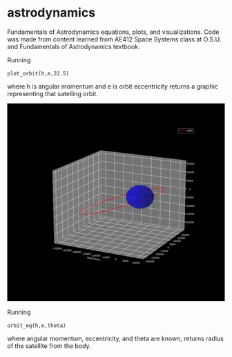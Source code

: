 # astrodynamics
Fundamentals of Astrodynamics equations, plots, and visualizations. Code was made from content learned from AE412 Space Systems class at O.S.U. and Fundamentals of Astrodynamics textbook.

Running 
```
plot_orbit(h,e,22.5)
```
where h is angular momentum and e is orbit eccentricity returns a graphic representing that satelling orbit.

![plot_orbit](https://github.com/fernancode/astrodynamics/blob/master/plot_orbit.png)


Running
```
orbit_eq(h,e,theta)
```
where angular momentum, eccentricity, and theta are known, returns radius of the satellite from the body. 
